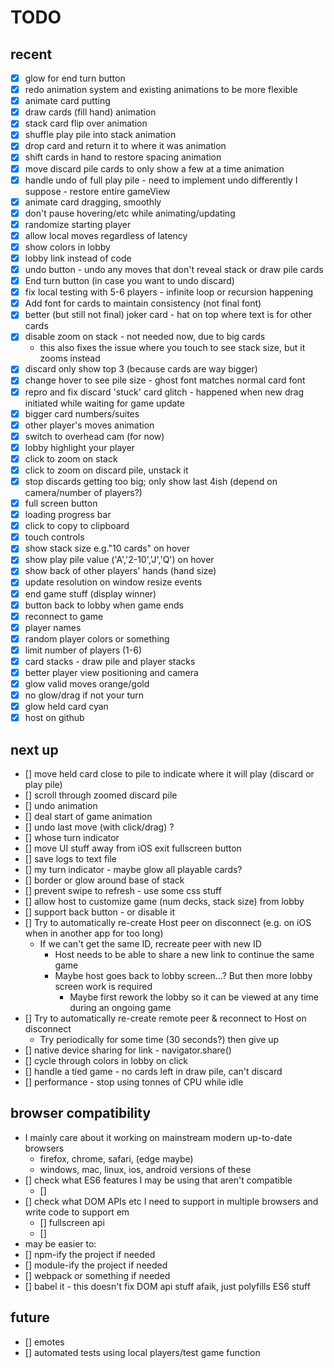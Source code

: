 # TODO

## recent
- [x] glow for end turn button
- [x] redo animation system and existing animations to be more flexible
- [x] animate card putting
- [x] draw cards (fill hand) animation
- [x] stack card flip over animation
- [x] shuffle play pile into stack animation
- [x] drop card and return it to where it was animation
- [x] shift cards in hand to restore spacing animation
- [x] move discard pile cards to only show a few at a time animation
- [x] handle undo of full play pile - need to implement undo differently I suppose - restore entire gameView
- [x] animate card dragging, smoothly
- [x] don't pause hovering/etc while animating/updating
- [x] randomize starting player
- [x] allow local moves regardless of latency
- [x] show colors in lobby
- [x] lobby link instead of code
- [x] undo button - undo any moves that don't reveal stack or draw pile cards
- [x] End turn button (in case you want to undo discard)
- [x] fix local testing with 5-6 players - infinite loop or recursion happening
- [x] Add font for cards to maintain consistency (not final font)
- [x] better (but still not final) joker card - hat on top where text is for other cards
- [x] disable zoom on stack - not needed now, due to big cards
    - this also fixes the issue where you touch to see stack size, but it zooms instead
- [x] discard only show top 3 (because cards are way bigger)
- [x] change hover to see pile size - ghost font matches normal card font
- [x] repro and fix discard 'stuck' card glitch - happened when new drag initiated while waiting for game update
- [x] bigger card numbers/suites
- [x] other player's moves animation
- [x] switch to overhead cam (for now)
- [x] lobby highlight your player
- [x] click to zoom on stack
- [x] click to zoom on discard pile, unstack it
- [x] stop discards getting too big; only show last 4ish (depend on camera/number of players?)
- [x] full screen button
- [x] loading progress bar
- [x] click to copy to clipboard
- [x] touch controls
- [x] show stack size e.g."10 cards" on hover
- [x] show play pile value ('A','2-10','J','Q') on hover
- [x] show back of other players' hands (hand size)
- [x] update resolution on window resize events
- [x] end game stuff (display winner)
- [x] button back to lobby when game ends
- [x] reconnect to game
- [x] player names
- [x] random player colors or something
- [x] limit number of players (1-6)
- [x] card stacks - draw pile and player stacks
- [x] better player view positioning and camera
- [x] glow valid moves orange/gold
- [x] no glow/drag if not your turn
- [x] glow held card cyan
- [x] host on github

## next up
- [] move held card close to pile to indicate where it will play (discard or play pile)
- [] scroll through zoomed discard pile
- [] undo animation
- [] deal start of game animation
- [] undo last move (with click/drag) ?
- [] whose turn indicator
- [] move UI stuff away from iOS exit fullscreen button
- [] save logs to text file
- [] my turn indicator - maybe glow all playable cards?
- [] border or glow around base of stack
- [] prevent swipe to refresh - use some css stuff
- [] allow host to customize game (num decks, stack size) from lobby
- [] support back button - or disable it
- [] Try to automatically re-create Host peer on disconnect (e.g. on iOS when in another app for too long)
    - If we can't get the same ID, recreate peer with new ID
        - Host needs to be able to share a new link to continue the same game
        - Maybe host goes back to lobby screen...? But then more lobby screen work is required
            - Maybe first rework the lobby so it can be viewed at any time during an ongoing game
- [] Try to automatically re-create remote peer & reconnect to Host on disconnect
    - Try periodically for some time (30 seconds?) then give up
- [] native device sharing for link - navigator.share()
- [] cycle through colors in lobby on click
- [] handle a tied game - no cards left in draw pile, can't discard
- [] performance - stop using tonnes of CPU while idle

## browser compatibility
- I mainly care about it working on mainstream modern up-to-date browsers
    - firefox, chrome, safari, (edge maybe)
    - windows, mac, linux, ios, android versions of these
- [] check what ES6 features I may be using that aren't compatible
    - []
- [] check what DOM APIs etc I need to support in multiple browsers and write code to support em
    - [] fullscreen api
    - []  
- may be easier to:
- [] npm-ify the project if needed
- [] module-ify the project if needed
- [] webpack or something if needed
- [] babel it - this doesn't fix DOM api stuff afaik, just polyfills ES6 stuff



## future
- [] emotes
- [] automated tests using local players/test game function

